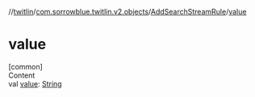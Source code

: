 //[twitlin](../../index.md)/[com.sorrowblue.twitlin.v2.objects](../index.md)/[AddSearchStreamRule](index.md)/[value](value.md)



# value  
[common]  
Content  
val [value](value.md): [String](https://kotlinlang.org/api/latest/jvm/stdlib/kotlin/-string/index.html)  



